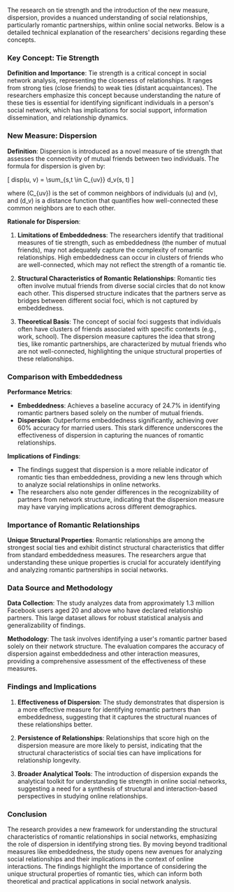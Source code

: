 The research on tie strength and the introduction of the new measure, dispersion, provides a nuanced understanding of social relationships, particularly romantic partnerships, within online social networks. Below is a detailed technical explanation of the researchers' decisions regarding these concepts.

### Key Concept: Tie Strength

**Definition and Importance**: Tie strength is a critical concept in social network analysis, representing the closeness of relationships. It ranges from strong ties (close friends) to weak ties (distant acquaintances). The researchers emphasize this concept because understanding the nature of these ties is essential for identifying significant individuals in a person's social network, which has implications for social support, information dissemination, and relationship dynamics.

### New Measure: Dispersion

**Definition**: Dispersion is introduced as a novel measure of tie strength that assesses the connectivity of mutual friends between two individuals. The formula for dispersion is given by:

\[
disp(u, v) = \sum_{s,t \in C_{uv}} d_v(s, t)
\]

where \(C_{uv}\) is the set of common neighbors of individuals \(u\) and \(v\), and \(d_v\) is a distance function that quantifies how well-connected these common neighbors are to each other.

**Rationale for Dispersion**:
1. **Limitations of Embeddedness**: The researchers identify that traditional measures of tie strength, such as embeddedness (the number of mutual friends), may not adequately capture the complexity of romantic relationships. High embeddedness can occur in clusters of friends who are well-connected, which may not reflect the strength of a romantic tie.
  
2. **Structural Characteristics of Romantic Relationships**: Romantic ties often involve mutual friends from diverse social circles that do not know each other. This dispersed structure indicates that the partners serve as bridges between different social foci, which is not captured by embeddedness.

3. **Theoretical Basis**: The concept of social foci suggests that individuals often have clusters of friends associated with specific contexts (e.g., work, school). The dispersion measure captures the idea that strong ties, like romantic partnerships, are characterized by mutual friends who are not well-connected, highlighting the unique structural properties of these relationships.

### Comparison with Embeddedness

**Performance Metrics**:
- **Embeddedness**: Achieves a baseline accuracy of 24.7% in identifying romantic partners based solely on the number of mutual friends.
- **Dispersion**: Outperforms embeddedness significantly, achieving over 60% accuracy for married users. This stark difference underscores the effectiveness of dispersion in capturing the nuances of romantic relationships.

**Implications of Findings**:
- The findings suggest that dispersion is a more reliable indicator of romantic ties than embeddedness, providing a new lens through which to analyze social relationships in online networks.
- The researchers also note gender differences in the recognizability of partners from network structure, indicating that the dispersion measure may have varying implications across different demographics.

### Importance of Romantic Relationships

**Unique Structural Properties**: Romantic relationships are among the strongest social ties and exhibit distinct structural characteristics that differ from standard embeddedness measures. The researchers argue that understanding these unique properties is crucial for accurately identifying and analyzing romantic partnerships in social networks.

### Data Source and Methodology

**Data Collection**: The study analyzes data from approximately 1.3 million Facebook users aged 20 and above who have declared relationship partners. This large dataset allows for robust statistical analysis and generalizability of findings.

**Methodology**: The task involves identifying a user's romantic partner based solely on their network structure. The evaluation compares the accuracy of dispersion against embeddedness and other interaction measures, providing a comprehensive assessment of the effectiveness of these measures.

### Findings and Implications

1. **Effectiveness of Dispersion**: The study demonstrates that dispersion is a more effective measure for identifying romantic partners than embeddedness, suggesting that it captures the structural nuances of these relationships better.
  
2. **Persistence of Relationships**: Relationships that score high on the dispersion measure are more likely to persist, indicating that the structural characteristics of social ties can have implications for relationship longevity.

3. **Broader Analytical Tools**: The introduction of dispersion expands the analytical toolkit for understanding tie strength in online social networks, suggesting a need for a synthesis of structural and interaction-based perspectives in studying online relationships.

### Conclusion

The research provides a new framework for understanding the structural characteristics of romantic relationships in social networks, emphasizing the role of dispersion in identifying strong ties. By moving beyond traditional measures like embeddedness, the study opens new avenues for analyzing social relationships and their implications in the context of online interactions. The findings highlight the importance of considering the unique structural properties of romantic ties, which can inform both theoretical and practical applications in social network analysis.